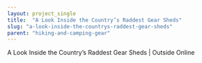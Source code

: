 ```yaml
---
layout: project_single
title:  "A Look Inside the Country’s Raddest Gear Sheds"
slug: "a-look-inside-the-countrys-raddest-gear-sheds"
parent: "hiking-and-camping-gear"
---
```

A Look Inside the Country’s Raddest Gear Sheds | Outside Online